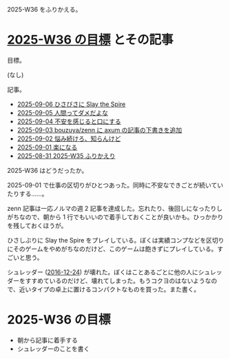 2025-W36 をふりかえる。

# [2025-W36 の目標][2025-09-07] とその記事

目標。

(なし)

記事。

- [2025-09-06 ひさびさに Slay the Spire][2025-09-06]
- [2025-09-05 人間ってダメだよな][2025-09-05]
- [2025-09-04 不安を感じると口にする][2025-09-04]
- [2025-09-03 bouzuya/zenn に axum の記事の下書きを追加][2025-09-03]
- [2025-09-02 悩み続けろ、知らんけど][2025-09-02]
- [2025-09-01 楽になる][2025-09-01]
- [2025-08-31 2025-W35 ふりかえり][2025-08-31]

2025-W36 はどうだったか。

2025-09-01 で仕事の区切りがひとつあった。同時に不安なできごとが続いていたりする……。

zenn 記事は一応ノルマの週 2 記事を達成した。忘れたり、後回しになったりしがちなので、朝から 1 行でもいいので着手しておくことが良いかも。ひっかかりを残しておくほうが。

ひさしぶりに Slay the Spire をプレイしている。ぼくは実績コンプなどを区切りにそのゲームをやめがちなのだけど、このゲームは飽きずにプレイしている。すごいと思う。

シュレッダー ([2016-12-24]) が壊れた。ぼくはことあるごとに他の人にシュレッダーをすすめているのだけど、壊れてしまった。もうコクヨのはないようなので、近いタイプの卓上に置けるコンパクトなものを買った。また書く。

# 2025-W36 の目標

- 朝から記事に着手する
- シュレッダーのことを書く

[2016-12-24]: https://blog.bouzuya.net/2016/12/24/
[2025-08-31]: https://blog.bouzuya.net/2025/08/31/
[2025-09-01]: https://blog.bouzuya.net/2025/09/01/
[2025-09-02]: https://blog.bouzuya.net/2025/09/02/
[2025-09-03]: https://blog.bouzuya.net/2025/09/03/
[2025-09-04]: https://blog.bouzuya.net/2025/09/04/
[2025-09-05]: https://blog.bouzuya.net/2025/09/05/
[2025-09-06]: https://blog.bouzuya.net/2025/09/06/
[2025-09-07]: https://blog.bouzuya.net/2025/09/07/

